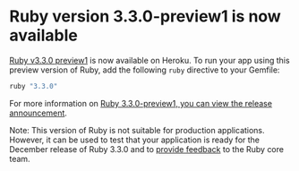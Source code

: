 # Ruby version 3.3.0-preview1 is now available

[Ruby v3.3.0 preview1](/articles/ruby-support#ruby-versions) is now available on Heroku. To run your app using this preview version of Ruby, add the following `ruby` directive to your Gemfile:

```ruby
ruby "3.3.0"
```

For more information on [Ruby 3.3.0-preview1, you can view the release announcement](https://www.ruby-lang.org/en/news/).

Note: This version of Ruby is not suitable for production applications. However, it can be used to test that your application is ready for the December release of Ruby 3.3.0 and to [provide feedback](https://bugs.ruby-lang.org/projects/ruby-master/issues) to the Ruby core team.
